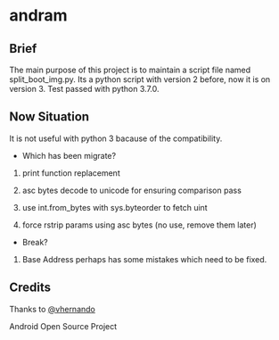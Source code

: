 # andram

## Brief

The main purpose of this project is to maintain a script file named split_boot_img.py.
Its a python script with version 2 before, now it is on version 3.
Test passed with python 3.7.0.

## Now Situation

It is not useful with python 3 bacause of the compatibility.

* Which has been migrate?

1. print function replacement

1. asc bytes decode to unicode for ensuring comparison pass

1. use int.from_bytes with sys.byteorder to fetch uint

1. force rstrip params using asc bytes (no use, remove them later)

* Break?

1. Base Address perhaps has some mistakes which need to be fixed.

## Credits

Thanks to [@vhernando](https://github.com/vhernando/split_boot_img)

Android Open Source Project
